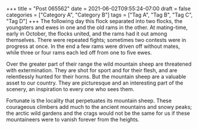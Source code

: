 +++
title = "Post 065562"
date = 2021-06-02T09:55:24-07:00
draft = false
categories = ["Category A", "Category B"]
tags = ["Tag A", "Tag B", "Tag C", "Tag D"]
+++
The following day this flock separated into two flocks, the youngsters and ewes in one and the old rams in the other. At mating-time, early in October, the flocks united, and the rams had it out among themselves. There were repeated fights; sometimes two contests were in progress at once. In the end a few rams were driven off without mates, while three or four rams each led off from one to five ewes.

Over the greater part of their range the wild mountain sheep are threatened with extermination. They are shot for sport and for their flesh, and are relentlessly hunted for their horns. But the mountain sheep are a valuable asset to our country. They are picturesque and an interesting part of the scenery, an inspiration to every one who sees them.

Fortunate is the locality that perpetuates its mountain sheep. These courageous climbers add much to the ancient mountains and snowy peaks; the arctic wild gardens and the crags would not be the same for us if these mountaineers were to vanish forever from the heights.
